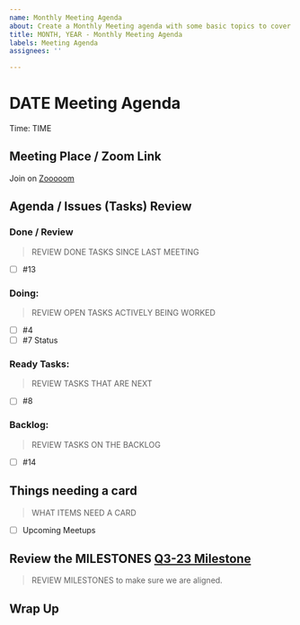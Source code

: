 ```yaml
---
name: Monthly Meeting Agenda
about: Create a Monthly Meeting agenda with some basic topics to cover.
title: MONTH, YEAR - Monthly Meeting Agenda
labels: Meeting Agenda
assignees: ''

---
```


# DATE Meeting Agenda

Time: TIME

## Meeting Place / Zoom Link

Join on [Zooooom](https://progress.zoom.us/my/chef.mike)

## Agenda / Issues (Tasks) Review

### Done / Review

> REVIEW DONE TASKS SINCE LAST MEETING

- [ ] #13

### Doing:

> REVIEW OPEN TASKS ACTIVELY BEING WORKED

- [ ] #4 
- [ ] #7 Status

### Ready Tasks:

> REVIEW TASKS THAT ARE NEXT

- [ ] #8

### Backlog:

> REVIEW TASKS ON THE BACKLOG

- [ ] #14

## Things needing a card

> WHAT ITEMS NEED A CARD

- [ ] Upcoming Meetups

## Review the MILESTONES [Q3-23 Milestone](https://github.com/snohio/devopsorlando/milestone/1)

> REVIEW MILESTONES to make sure we are aligned.

## Wrap Up
